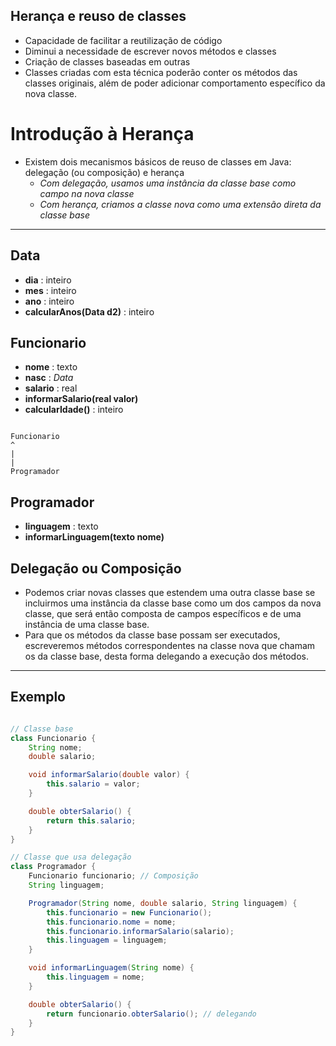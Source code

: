 ## Herança e reuso de classes

- Capacidade de facilitar a reutilização de código
- Diminui a necessidade de escrever novos métodos e classes
- Criação de classes baseadas em outras
- Classes criadas com esta técnica poderão conter os métodos das classes originais, além de poder adicionar comportamento específico da nova classe.

# Introdução à Herança

* Existem dois mecanismos básicos de reuso de classes em Java: delegação (ou composição) e herança  
  - *Com delegação, usamos uma instância da classe base como campo na nova classe*  
  - *Com herança, criamos a classe nova como uma extensão direta da classe base*

---

## Data
- **dia** : inteiro  
- **mes** : inteiro  
- **ano** : inteiro  
- **calcularAnos(Data d2)** : inteiro

## Funcionario

- **nome** : texto  
- **nasc** : *Data*  
- **salario** : real  
- **informarSalario(real valor)**  
- **calcularIdade()** : inteiro  

```

Funcionario
^
|
|
Programador

```

## Programador

- **linguagem** : texto  
- **informarLinguagem(texto nome)**


## Delegação ou Composição

- Podemos criar novas classes que estendem uma outra classe base se incluirmos uma instância da classe base como um dos campos da nova classe, que será então composta de campos específicos e de uma instância de uma classe base.  
- Para que os métodos da classe base possam ser executados, escreveremos métodos correspondentes na classe nova que chamam os da classe base, desta forma delegando a execução dos métodos.

---

## Exemplo
```java

// Classe base
class Funcionario {
    String nome;
    double salario;

    void informarSalario(double valor) {
        this.salario = valor;
    }

    double obterSalario() {
        return this.salario;
    }
}

// Classe que usa delegação
class Programador {
    Funcionario funcionario; // Composição
    String linguagem;

    Programador(String nome, double salario, String linguagem) {
        this.funcionario = new Funcionario();
        this.funcionario.nome = nome;
        this.funcionario.informarSalario(salario);
        this.linguagem = linguagem;
    }

    void informarLinguagem(String nome) {
        this.linguagem = nome;
    }

    double obterSalario() {
        return funcionario.obterSalario(); // delegando
    }
}

```


